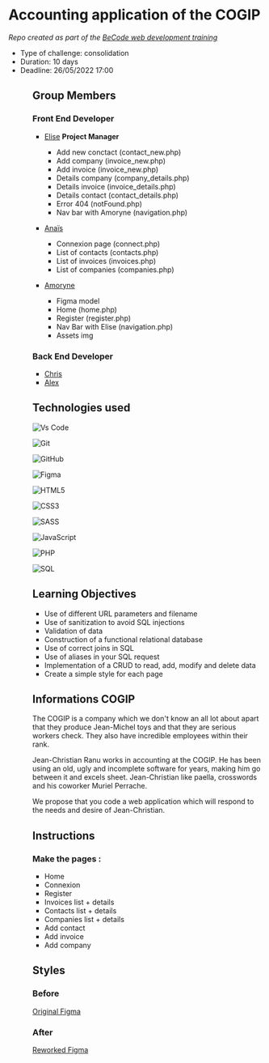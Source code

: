 # Accounting application of the COGIP

_Repo created as part of the [BeCode web development training](https://becode.org/fr/apprendre/developpeur-web-junior/)_

<ul>
  <li>Type of challenge: consolidation</li>
  <li>Duration: 10 days</li>
  <li>Deadline: 26/05/2022 17:00</li>
<ul>
  
## Group Members
  
  ### Front End Developer
  
- [Elise](https://github.com/eliseprts) **Project Manager**
    <ul>
      <li>Add new conctact (contact_new.php)</li>
      <li>Add company (invoice_new.php)</li>
      <li>Add invoice (invoice_new.php)</li>
      <li>Details company (company_details.php)</li>
      <li>Details invoice (invoice_details.php)</li>
      <li>Details contact (contact_details.php)</li>
      <li>Error 404 (notFound.php)</li>
      <li>Nav bar with Amoryne (navigation.php)
    </ul>
  
- [Anaïs](https://github.com/Nymphadorart)
    <ul>
      <li>Connexion page (connect.php)</li>
      <li>List of contacts (contacts.php)</li>
      <li>List of invoices (invoices.php)</li>
      <li>List of companies (companies.php)</li>
    </ul>
  
- [Amoryne](https://github.com/Amoryne)
  <ul>
    <li>Figma model</li>
    <li>Home (home.php)</li>
    <li>Register (register.php)</li>
    <li>Nav Bar with Elise (navigation.php)</li>
    <li>Assets img</li>
   </ul>
 
### Back End Developer
  
- [Chris](https://github.com/chris-delecluse)
- [Alex](https://github.com/Alex-B9)
  
## Technologies used
 
![Vs Code](https://img.shields.io/badge/Visual_Studio-5C2D91?style=for-the-badge&logo=visual%20studio&logoColor=white)

![Git](https://img.shields.io/badge/git-%23F05033.svg?style=for-the-badge&logo=git&logoColor=white) 
  
![GitHub](https://img.shields.io/badge/github-%23121011.svg?style=for-the-badge&logo=github&logoColor=white)

![Figma](https://img.shields.io/badge/figma-%23F24E1E.svg?style=for-the-badge&logo=figma&logoColor=white)

![HTML5](https://img.shields.io/badge/html5-%23E34F26.svg?style=for-the-badge&logo=html5&logoColor=white)

![CSS3](https://img.shields.io/badge/css3-%231572B6.svg?style=for-the-badge&logo=css3&logoColor=white)  

![SASS](https://img.shields.io/badge/SASS-hotpink.svg?style=for-the-badge&logo=SASS&logoColor=white)  

![JavaScript](https://img.shields.io/badge/javascript-%23323330.svg?style=for-the-badge&logo=javascript&logoColor=%23F7DF1E)
  
![PHP](https://img.shields.io/badge/PHP-777BB4?style=for-the-badge&logo=php&logoColor=white)

![SQL](https://img.shields.io/badge/MySQL-005C84?style=for-the-badge&logo=mysql&logoColor=white)
  
## Learning Objectives

- Use of different URL parameters and filename
- Use of sanitization to avoid SQL injections
- Validation of data
- Construction of a functional relational database
- Use of correct joins in SQL
- Use of aliases in your SQL request
- Implementation of a CRUD to read, add, modify and delete data
- Create a simple style for each page
  
## Informations COGIP

The COGIP is a company which we don't know an all lot about apart that they produce Jean-Michel toys and that they are serious workers check. They also have incredible employees within their rank.

Jean-Christian Ranu works in accounting at the COGIP. He has been using an old, ugly and incomplete software for years, making him go between it and excels sheet. Jean-Christian like paella, crosswords and his coworker Muriel Perrache.

We propose that you code a web application which will respond to the needs and desire of Jean-Christian.
  
## Instructions

### Make the pages :

- Home
- Connexion
- Register
- Invoices list + details
- Contacts list + details
- Companies list + details
- Add contact
- Add invoice
- Add company
  


  
## Styles
  
  ### Before
  
  [Original Figma](https://www.figma.com/file/a6ZDqTpKH2OttTQkJ3ujg2i2/COGIP-App?node-id=0%3A1)
  
  ### After
  
  [Reworked Figma](https://www.figma.com/file/XIpRRpcq34Cx40T28rNFtw/Cogip-design?node-id=31%3A55)
  
